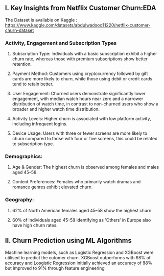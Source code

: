 ## I. Key Insights from Netflix Customer Churn:EDA
The Dataset is available on Kaggle : https://www.kaggle.com/datasets/abdulwadood11220/netflix-customer-churn-dataset

### Activity, Engagement and Subscription Types

1. Subscription Type: Individuals with a basic subscription exhibit a higher churn rate, whereas those with premium subscriptions show better retention.

2. Payment Method: Customers using cryptocurrency followed by gift cards are more likely to churn, while those using debit or credit cards tend to retain better.

3. User Engagement: Churned users demonstrate significantly lower engagement, with median watch hours near zero and a narrower distribution of watch time, in contrast to non-churned users who show a broader and higher watch time distribution.

4. Activity Levels: Higher churn is associated with low platform activity, including infrequent logins.

5. Device Usage: Users with three or fewer screens are more likely to churn compared to those with four or five screens, this could be related to subscription type.

### Demographics:

1. Age & Gender: The highest churn is observed among females and males aged 45–58.

2. Content Preferences: Females who primarily watch dramas and romance genres exhibit elevated churn.

### Geography:

1. 62% of North American females aged 45–58 show the highest churn.

2. 60% of individuals aged 45–58 identifying as 'Others' in Europe also have high churn rates.

## II. Churn Prediction using ML Algorithms
Machine learning models, such as Logistic Regression and XGBoost were utilised to predict the cutomer churn. XGBoost outperforms with 98% of accuracy and Losgistic Regression initially achieved an accuracy of 88% but improved to 91% through feature engineering 

